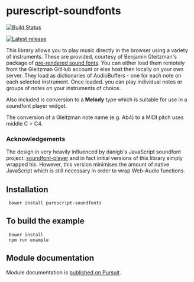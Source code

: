 purescript-soundfonts
=====================

[![Build Status](https://github.com/newlandsvalley/purescript-soundfonts/workflows/CI/badge.svg)](https://github.com/newlandsvalley/purescript-soundfonts/actions)

[![Latest release](http://img.shields.io/github/release/newlandsvalley/purescript-soundfonts.svg)](https://github.com/newlandsvalley/purescript-soundfonts/releases)

This library allows you to play music directly in the browser using a variety of instruments.  These are provided, courtesy of Benjamin Gleitzman's package of [pre-rendered sound fonts](https://github.com/gleitz/midi-js-soundfonts). You can either load them remotely from the Gleitzman GitHub account or else host then locally on your own server.  They load as dictionaries of AudioBuffers - one for each note on each selected instrument. Once loaded. you can play individual notes or groups of notes on your instruments of choice.

Also included is conversion to a __Melody__ type which is suitable for use in a soundfont player widget.

The conversion of a Gleitzman note name (e.g. Ab4) to a MIDI pitch uses middle C = C4.

### Acknowledgements

The design in very heavily influenced by danigb's JavaScript soundfont project: [soundfont-player](https://github.com/danigb/soundfont-player) and in fact initial versions of this library simply wrapped his. However, this version minimises the amount of native JavaScript which is still necessary in order to wrap Web-Audio functions.  

## Installation

     bower install purescript-soundfonts

## To build the example 
  
     bower install
     npm run example  
    
## Module documentation

Module documentation is [published on Pursuit](http://pursuit.purescript.org/packages/purescript-soundfonts).    



